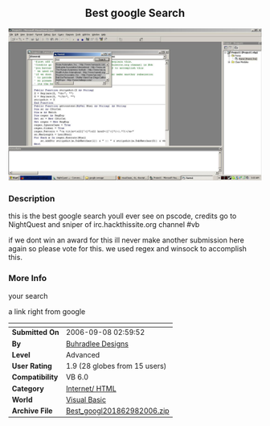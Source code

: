 ﻿<div align="center">

## Best google Search

<img src="PIC20069836186756.JPG">
</div>

### Description

this is the best google search youll ever see on pscode, credits go to NightQuest and sniper of irc.hackthissite.org channel #vb

if we dont win an award for this ill never make another submission here again so please vote for this. we used regex and winsock to accomplish this.
 
### More Info
 
your search

a link right from google


<span>             |<span>
---                |---
**Submitted On**   |2006-09-08 02:59:52
**By**             |[Buhradlee Designs](https://github.com/Planet-Source-Code/PSCIndex/blob/master/ByAuthor/buhradlee-designs.md)
**Level**          |Advanced
**User Rating**    |1.9 (28 globes from 15 users)
**Compatibility**  |VB 6\.0
**Category**       |[Internet/ HTML](https://github.com/Planet-Source-Code/PSCIndex/blob/master/ByCategory/internet-html__1-34.md)
**World**          |[Visual Basic](https://github.com/Planet-Source-Code/PSCIndex/blob/master/ByWorld/visual-basic.md)
**Archive File**   |[Best\_googl201862982006\.zip](https://github.com/Planet-Source-Code/buhradlee-designs-best-google-search__1-66496/archive/master.zip)









